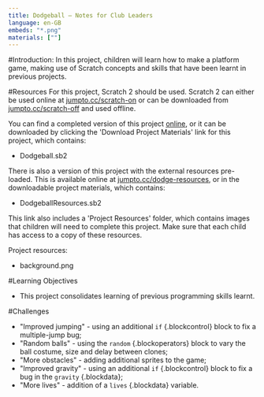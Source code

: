 ```yaml
---
title: Dodgeball — Notes for Club Leaders
language: en-GB
embeds: "*.png"
materials: [""]
---
```


#Introduction:
In this project, children will learn how to make a platform game, making use of Scratch concepts and skills that have been learnt in previous projects.

#Resources
For this project, Scratch 2 should be used. Scratch 2 can either be used online at [jumpto.cc/scratch-on](http://jumpto.cc/scratch-on) or can be downloaded from [jumpto.cc/scratch-off](http://jumpto.cc/scratch-off) and used offline.

You can find a completed version of this project <a href="http://scratch.mit.edu/projects/39740618/#editor">online</a>, or it can be downloaded by clicking the 'Download Project Materials' link for this project, which contains:

+ Dodgeball.sb2

There is also a version of this project with the external resources pre-loaded. This is available online at [jumpto.cc/dodge-resources](http://jumpto.cc/dodge-resources), or in the downloadable project materials, which contains:

+ DodgeballResources.sb2 

This link also includes a 'Project Resources' folder, which contains images that children will need to complete this project. Make sure that each child has access to a copy of these resources.

Project resources:
+ background.png

#Learning Objectives
+ This project consolidates learning of previous programming skills learnt.

#Challenges
+ "Improved jumping" - using an additional `if` {.blockcontrol} block to fix a multiple-jump bug;
+ "Random balls" - using the `random` {.blockoperators} block to vary the ball costume, size and delay between clones;
+ "More obstacles" - adding additional sprites to the game;
+ "Improved gravity" - using an additional `if` {.blockcontrol} block to fix a bug in the `gravity` {.blockdata};
+ "More lives" - addition of a `lives` {.blockdata} variable.

